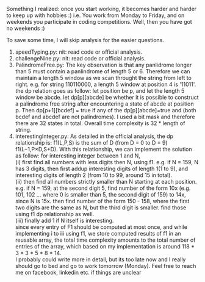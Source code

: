Something I realized: once you start working, it becomes harder and harder to keep up with hobbies :)
i.e. You work from Monday to Friday, and on weekends you participate in coding competitions. Well, then you have got no weekends :)

To save some time, I will skip analysis for the easier questions.
1. speedTyping.py: nit: read code or official analysis.
2. challengeNine.py: nit: read code or official analysis.
3. PalindromeFree.py: The key observation is that any panlidrome longer than 5 must contain a panlindrome of length 5 or 6. Therefore we can maintain a length 5 window as we scan throught the string from left to right. e.g. for string 110110000, a length 5 window at position 4 is '11011'. the dp relation goes as follow: let position be p, and let the length 5 window be abcde. let dp\[p]\[abcde] be whether it is possible to construct a palindrome free string after encountering a state of abcde at position p. Then dp\[p+1]\[bcdef] = true if any of the dp\[p]\[abcde]=true and (both bcdef and abcdef are not palindromes). I used a bit mask and therefore there are 32 states in total. Overall time complexity is 32 * length of string.
4. interestingInteger.py: As detailed in the official analysis, the dp relationship is: f1(L,P,S) is the sum of D (from D = 0 to D = 9) f1(L−1,P×D,S+D). With this relationship, we can implement the solution as follow: for interesting integer between 1 and N, <br />
(i) first find all numbers with less digits then N, using f1. e.g. if N = 159, N has 3 digits, then first addup interesting digits of length 1(1 to 9), and interesting digits of length 2 (from 10 to 99, around 15 in total).<br />
(ii) then find all numbers strictly smaller than N starting at each position. e.g. if N = 159, at the second digit 5, find number of the form 10x (e.g. 101, 102 ... where 0 is smaller than 5, the second digit of 159) to 14x, since N is 15x. then find number of the form 150 - 158, where the first two digits are the same as N, but the third digit is smaller. find those using f1 dp relationship as well.<br />
(iii) finally add 1 if N itself is interesting.<br />
since every entry of F1 should be computed at most once, and while implementing i to iii using f1, we store computed results of f1 in an reusable array, the total time complexity amounts to the total number of entries of the array, which based on my implementation is around 118 * 3 * 3 * 5 * 8 * 14.<br />
I probably could write more in detail, but its too late now and I really should go to bed and go to work tomorrow (Monday). Feel free to reach me on facebook, linkedin etc. if things are unclear
